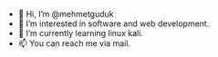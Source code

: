 - 👋 Hi, I’m @mehmetguduk
- 👀 I’m interested in software and web development.
- 🌱 I’m currently learning linux kali.
- 📫 You can reach me via mail.

<!---
mehmetguduk/mehmetguduk is a ✨ special ✨ repository because its `README.md` (this file) appears on your GitHub profile.
You can click the Preview link to take a look at your changes.
--->
